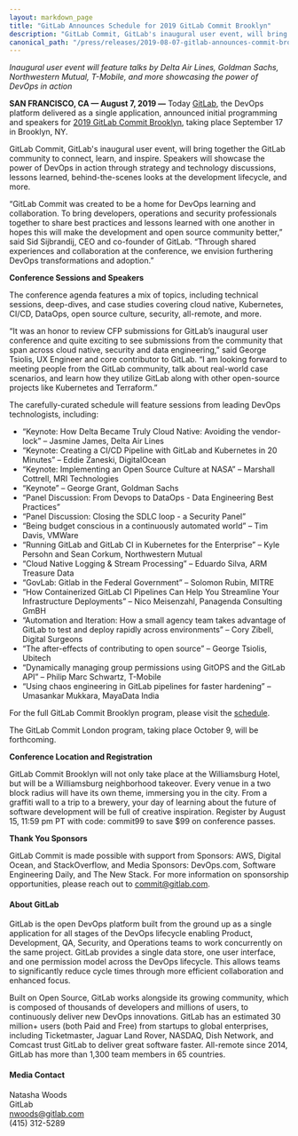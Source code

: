 ```yaml
---
layout: markdown_page
title: "GitLab Announces Schedule for 2019 GitLab Commit Brooklyn"
description: "GitLab Commit, GitLab's inaugural user event, will bring together the GitLab community to connect, learn, and inspire. Learn more!"
canonical_path: "/press/releases/2019-08-07-gitlab-announces-commit-brooklyn-schedule.html"
---
```


_Inaugural user event will feature talks by Delta Air Lines, Goldman Sachs, Northwestern Mutual, T-Mobile, and more showcasing the power of DevOps in action_

**SAN FRANCISCO, CA — August 7, 2019 —** Today [GitLab](https://about.gitlab.com/), the DevOps platform delivered as a single application, announced initial programming and speakers for [2019 GitLab Commit Brooklyn](https://about.gitlab.com/events/commit/), taking place September 17 in Brooklyn, NY.

GitLab Commit, GitLab's inaugural user event, will bring together the GitLab community to connect, learn, and inspire. Speakers will showcase the power of DevOps in action through strategy and technology discussions, lessons learned, behind-the-scenes looks at the development lifecycle, and more. 

“GitLab Commit was created to be a home for DevOps learning and collaboration. To bring developers, operations and security professionals together to share best practices and lessons learned with one another in hopes this will make the development and open source community better,” said Sid Sijbrandij, CEO and co-founder of GitLab. “Through shared experiences and collaboration at the conference, we envision furthering DevOps transformations and adoption.”

**Conference Sessions and Speakers**
 
The conference agenda features a mix of topics, including technical sessions, deep-dives, and case studies covering cloud native, Kubernetes, CI/CD, DataOps, open source culture, security, all-remote, and more.
 
“It was an honor to review CFP submissions for GitLab’s inaugural user conference and quite exciting to see submissions from the community that span across cloud native, security and data engineering,” said George Tsiolis, UX Engineer and core contributor to GitLab. “I am looking forward to meeting people from the GitLab community, talk about real-world case scenarios, and learn how they utilize GitLab along with other open-source projects like Kubernetes and Terraform.”
 
The carefully-curated schedule will feature sessions from leading DevOps technologists, including:

* “Keynote: How Delta Became Truly Cloud Native: Avoiding the vendor-lock” – Jasmine James, Delta Air Lines
* “Keynote: Creating a CI/CD Pipeline with GitLab and Kubernetes in 20 Minutes” – Eddie Zaneski, DigitalOcean
* “Keynote: Implementing an Open Source Culture at NASA” – Marshall Cottrell, MRI Technologies
* “Keynote” – George Grant, Goldman Sachs
* “Panel Discussion: From Devops to DataOps - Data Engineering Best Practices”
* “Panel Discussion: Closing the SDLC loop - a Security Panel”
* “Being budget conscious in a continuously automated world” – Tim Davis, VMWare
* “Running GitLab and GitLab CI in Kubernetes for the Enterprise” – Kyle Persohn and Sean Corkum, Northwestern Mutual
* “Cloud Native Logging & Stream Processing” – Eduardo Silva, ARM Treasure Data
* “GovLab: Gitlab in the Federal Government” – Solomon Rubin, MITRE
* “How Containerized GitLab CI Pipelines Can Help You Streamline Your Infrastructure Deployments” – Nico Meisenzahl, Panagenda Consulting GmBH
* “Automation and Iteration: How a small agency team takes advantage of GitLab to test and deploy rapidly across environments” – Cory Zibell, Digital Surgeons
* “The after-effects of contributing to open source” – George Tsiolis, Ubitech
* “Dynamically managing group permissions using GitOPS and the GitLab API” – Philip Marc Schwartz, T-Mobile
* “Using chaos engineering in GitLab pipelines for faster hardening” – Umasankar Mukkara, MayaData India

For the full GitLab Commit Brooklyn program, please visit the [schedule](https://about.gitlab.com/events/commit/#schedule).
 
The GitLab Commit London program, taking place October 9, will be forthcoming.
 
**Conference Location and Registration**
 
GitLab Commit Brooklyn will not only take place at the Williamsburg Hotel, but will be a Williamsburg neighborhood takeover. Every venue in a two block radius will have its own theme, immersing you in the city. From a graffiti wall to a trip to a brewery, your day of learning about the future of software development will be full of creative inspiration. Register by August 15, 11:59 pm PT with code: commit99 to save $99 on conference passes. 
 
**Thank You Sponsors**
 
GitLab Commit is made possible with support from Sponsors: AWS, Digital Ocean, and StackOverflow, and Media Sponsors: DevOps.com, Software Engineering Daily, and The New Stack. For more information on sponsorship opportunities, please reach out to commit@gitlab.com.

#### About GitLab
GitLab is the open DevOps platform built from the ground up as a single application for all stages of the DevOps lifecycle enabling Product, Development, QA, Security, and Operations teams to work concurrently on the same project. GitLab provides a single data store, one user interface, and one permission model across the DevOps lifecycle. This allows teams to significantly reduce cycle times through more efficient collaboration and enhanced focus.

Built on Open Source, GitLab works alongside its growing community, which is composed of thousands of developers and millions of users, to continuously deliver new DevOps innovations. GitLab has an estimated 30 million+ users (both Paid and Free) from startups to global enterprises, including Ticketmaster, Jaguar Land Rover, NASDAQ, Dish Network, and Comcast trust GitLab to deliver great software faster. All-remote since 2014, GitLab has more than 1,300 team members in 65 countries.

#### Media Contact
Natasha Woods
<br> 
GitLab
<br> 
nwoods@gitlab.com
<br>
(415) 312-5289
